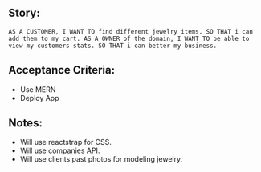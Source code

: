 ## Story: 
`AS A CUSTOMER, I WANT TO find different jewelry items. SO THAT i can add them to my cart.
 AS A OWNER of the domain, I WANT TO be able to view my customers stats. SO THAT i can better my business.`

## Acceptance Criteria: 
- Use MERN
- Deploy App


## Notes: 
- Will use reactstrap for CSS.
- Will use companies API.
- Will use clients past photos for modeling jewelry. 


